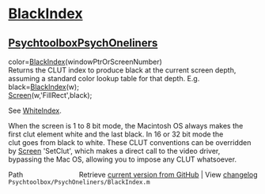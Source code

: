 # [BlackIndex](BlackIndex)
## [Psychtoolbox](Psychtoolbox)[PsychOneliners](PsychOneliners)

color=[BlackIndex](BlackIndex)(windowPtrOrScreenNumber)  
Returns the CLUT index to produce black at the current screen depth,  
assuming a standard color lookup table for that depth. E.g.  
black=[BlackIndex](BlackIndex)(w);  
[Screen](Screen)(w,'FillRect',black);  
  
See [WhiteIndex](WhiteIndex).  
  
When the screen is 1 to 8 bit mode, the Macintosh OS always makes the  
first clut element white and the last black. In 16 or 32 bit mode the  
clut goes from black to white. These CLUT conventions can be overridden  
by [Screen](Screen) 'SetClut', which makes a direct call to the video driver,  
bypassing the Mac OS, allowing you to impose any CLUT whatsoever.  




<div class="code_header" style="text-align:right;">
  <span style="float:left;">Path&nbsp;&nbsp;</span> <span class="counter">Retrieve <a href=
  "https://raw.github.com/Psychtoolbox-3/Psychtoolbox-3/beta/Psychtoolbox/PsychOneliners/BlackIndex.m">current version from GitHub</a> | View <a href=
  "https://github.com/Psychtoolbox-3/Psychtoolbox-3/commits/beta/Psychtoolbox/PsychOneliners/BlackIndex.m">changelog</a></span>
</div>
<div class="code">
  <code>Psychtoolbox/PsychOneliners/BlackIndex.m</code>
</div>

